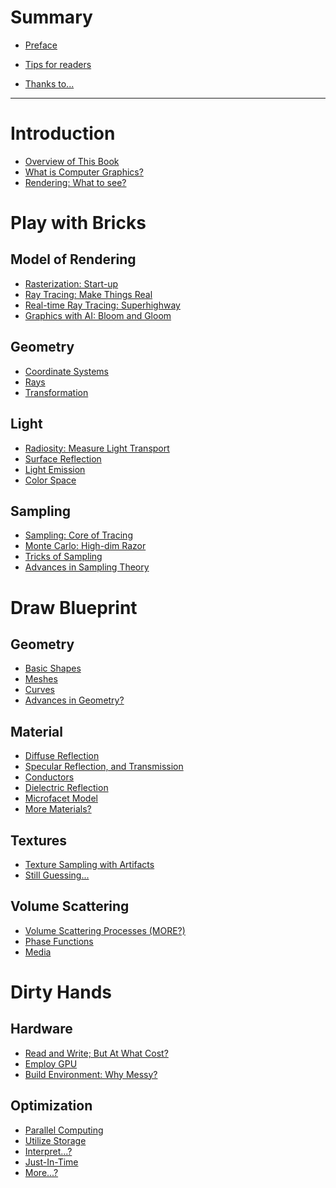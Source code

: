 # Summary

- [Preface](./Preface/Preface.md)

- [Tips for readers]()

- [Thanks to...]()

---

# Introduction
- [Overview of This Book](./ch1/overview.md)
- [What is Computer Graphics?]()
- [Rendering: What to see?]()

# Play with Bricks
## Model of Rendering
- [Rasterization: Start-up]()
- [Ray Tracing: Make Things Real]()
- [Real-time Ray Tracing: Superhighway]()
- [Graphics with AI: Bloom and Gloom]()

## Geometry
- [Coordinate Systems]()
- [Rays]()
- [Transformation]()

## Light
- [Radiosity: Measure Light Transport]()
- [Surface Reflection]()
- [Light Emission]()
- [Color Space]()

## Sampling
- [Sampling: Core of Tracing]()
- [Monte Carlo: High-dim Razor]()
- [Tricks of Sampling]()
- [Advances in Sampling Theory]()

# Draw Blueprint
## Geometry
- [Basic Shapes]()
- [Meshes]()
- [Curves]()
- [Advances in Geometry?]()

## Material
- [Diffuse Reflection]()
- [Specular Reflection, and Transmission]()
- [Conductors]()
- [Dielectric Reflection]()
- [Microfacet Model]()
- [More Materials?]()

## Textures
- [Texture Sampling with Artifacts]()
- [Still Guessing...]()

## Volume Scattering
- [Volume Scattering Processes (MORE?)]()
- [Phase Functions]()
- [Media]()

# Dirty Hands
## Hardware
- [Read and Write; But At What Cost?]()
- [Employ GPU]()
- [Build Environment: Why Messy?]()

## Optimization
- [Parallel Computing]()
- [Utilize Storage]()
- [Interpret...?]()
- [Just-In-Time]()
- [More...?]()
